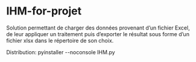 # IHM-for-projet
Solution permettant de charger des données provenant d’un fichier Excel, de leur appliquer un traitement puis d’exporter le résultat sous forme d’un fichier xlsx dans le répertoire de son choix.

Distribution: pyinstaller --noconsole IHM.py
